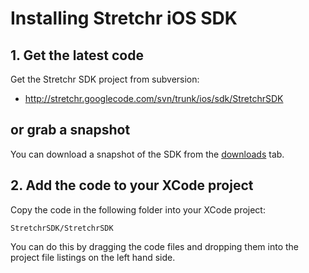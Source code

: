 # Installing Stretchr iOS SDK #

## 1. Get the latest code ##

Get the Stretchr SDK project from subversion:

  * http://stretchr.googlecode.com/svn/trunk/ios/sdk/StretchrSDK

## or grab a snapshot ##

You can download a snapshot of the SDK from the [downloads](http://code.google.com/p/stretchr/downloads/list?can=2&q=ios&colspec=Filename+Summary+Uploaded+ReleaseDate+Size+DownloadCount) tab.

## 2. Add the code to your XCode project ##

Copy the code in the following folder into your XCode project:

```
StretchrSDK/StretchrSDK
```

You can do this by dragging the code files and dropping them into the project file listings on the left hand side.